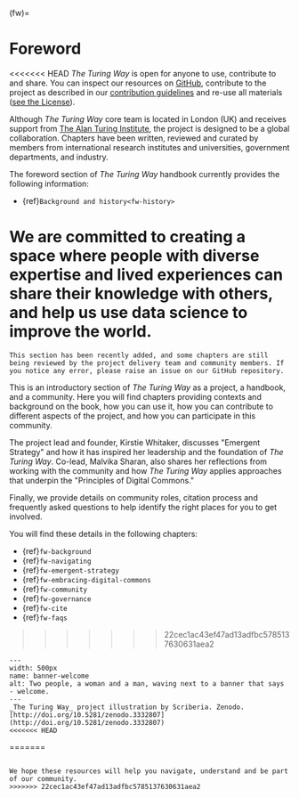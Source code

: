 (fw)=
# Foreword

<<<<<<< HEAD
_The Turing Way_ is open for anyone to use, contribute to and share. 
You can inspect our resources on [GitHub](https://github.com/alan-turing-institute/the-turing-way), contribute to the project as described in our [contribution guidelines](https://github.com/alan-turing-institute/the-turing-way/blob/main/CONTRIBUTING.md) and re-use all materials ([see the License](https://github.com/alan-turing-institute/the-turing-way/blob/main/LICENSE.md)).

Although _The Turing Way_ core team is located in London (UK) and receives support from [The Alan Turing Institute](https://www.turing.ac.uk/), the project is designed to be a global collaboration.
Chapters have been written, reviewed and curated by members from international research institutes and universities, government departments, and industry.

The foreword section of _The Turing Way_ handbook currently provides the following information:
- {ref}`Background and history<fw-history>`

We are committed to creating a space where people with diverse expertise and lived experiences can share their knowledge with others, and help us use data science to improve the world.
=======
```{note}
This section has been recently added, and some chapters are still being reviewed by the project delivery team and community members. If you notice any error, please raise an issue on our GitHub repository.
```

This is an introductory section of _The Turing Way_ as a project, a handbook, and a community.
Here you will find chapters providing contexts and background on the book, how you can use it, how you can contribute to different aspects of the project, and how you can participate in this community.

The project lead and founder, Kirstie Whitaker, discusses "Emergent Strategy" and how it has inspired her leadership and the foundation of _The Turing Way_.
Co-lead, Malvika Sharan, also shares her reflections from working with the community and how _The Turing Way_ applies approaches that underpin the "Principles of Digital Commons."

Finally, we provide details on community roles, citation process and frequently asked questions to help identify the right places for you to get involved.

You will find these details in the following chapters:

- {ref}`fw-background`
- {ref}`fw-navigating`
- {ref}`fw-emergent-strategy`
- {ref}`fw-embracing-digital-commons`
- {ref}`fw-community`
- {ref}`fw-governance`
- {ref}`fw-cite`
- {ref}`fw-faqs`
>>>>>>> 22cec1ac43ef47ad13adfbc5785137630631aea2

```{figure} ../figures/banner-welcome.jpg
---
width: 500px
name: banner-welcome
alt: Two people, a woman and a man, waving next to a banner that says - welcome.
---
_The Turing Way_ project illustration by Scriberia. Zenodo. [http://doi.org/10.5281/zenodo.3332807](http://doi.org/10.5281/zenodo.3332807)
<<<<<<< HEAD
```
=======
```

We hope these resources will help you navigate, understand and be part of our community.
>>>>>>> 22cec1ac43ef47ad13adfbc5785137630631aea2
